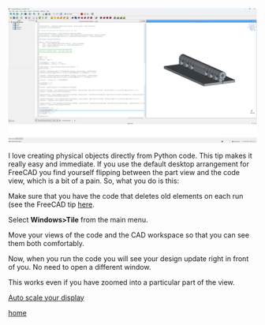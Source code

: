 ![FreeCAD application showing code and a part view side by side](/images/Arrange%20your%20Windows.png)

I love creating physical objects directly from Python code. This tip makes it really easy and immediate. If you use the default desktop arrangement for FreeCAD you find yourself flipping between the part view and the code view, which is a bit of a pain. So, what you do is this:

 Make sure that you have the code that deletes old elements on each run (see the FreeCAD tip [here](/pages/Clear%20your%20workspace.md).

Select **Windows>Tile** from the main menu. 

Move your views of the code and the CAD workspace so that you can see them both comfortably. 

Now, when you run the code you will see your design update right in front of you. No need to open a different window. 

This works even if you have zoomed into a particular part of the view.

[Auto scale your display](/pages/Auto%20scale%20your%20display.md)

[home](/README.md)
